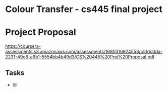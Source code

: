 # Colour Transfer - cs445 final project

# Project Proposal
https://coursera-assessments.s3.amazonaws.com/assessments/1680316924553/c5fdc0da-2231-49e8-a9b1-5554bb4b49d3/CS%20445%20Proj%20Proposal.pdf

## Tasks
- [x] 


